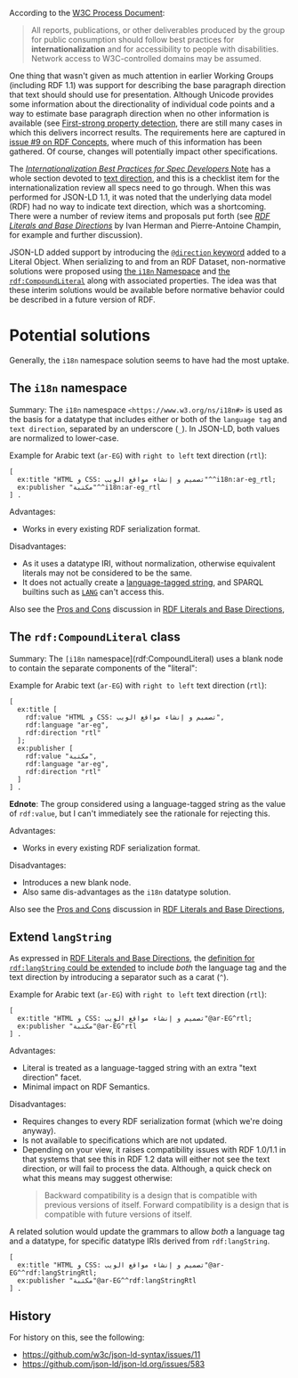 According to the [W3C Process Document](https://www.w3.org/2021/Process-20211102/):

> All reports, publications, or other deliverables produced by the group for public consumption should follow best practices for **internationalization** and for accessibility to people with disabilities. Network access to W3C-controlled domains may be assumed.

One thing that wasn't given as much attention in earlier Working Groups (including RDF 1.1) was support for describing the base paragraph direction that text should should use for presentation. Although Unicode provides some information about the directionality of individual code points and a way to estimate base paragraph direction when no other information is available (see [First-strong property detection](https://w3c.github.io/string-meta/#firststrong), there are still many cases in which this delivers incorrect results. The requirements here are captured in [issue #9 on RDF Concepts](https://github.com/w3c/rdf-concepts/issues/9), where much of this information has been gathered. Of course, changes will potentially impact other specifications.

The [_Internationalization Best Practices for Spec Developers_ Note](https://www.w3.org/TR/international-specs/) has a whole section devoted to [text direction](https://www.w3.org/TR/international-specs/#text_direction), and this is a checklist item for the internationalization review all specs need to go through. When this was performed for JSON-LD 1.1, it was noted that the underlying data model (RDF) had no way to indicate text direction, which was a shortcoming. There were a number of review items and proposals put forth (see [_RDF Literals and Base Directions_](https://w3c.github.io/rdf-dir-literal/) by Ivan Herman and Pierre-Antoine Champin, for example and further discussion).

JSON-LD added support by introducing the [`@direction` keyword](https://www.w3.org/TR/json-ld11/#dfn-base-direction) added to a Literal Object. When serializing to and from an RDF Dataset, non-normative solutions were proposed using [the `i18n` Namespace](https://www.w3.org/TR/json-ld11/#the-i18n-namespace) and [the `rdf:CompoundLiteral`](https://www.w3.org/TR/json-ld11/#the-rdf-compoundliteral-class-and-the-rdf-language-and-rdf-direction-properties) along with associated properties. The idea was that these interim solutions would be available before normative behavior could be described in a future version of RDF.

# Potential solutions

Generally, the `i18n` namespace solution seems to have had the most uptake.

## The `i18n` namespace

Summary: The `i18n` namespace `<https://www.w3.org/ns/i18n#>` is used as the basis for a datatype that includes either or both of the `language tag` and `text direction`, separated by an underscore (`_`). In JSON-LD, both values are normalized to lower-case.

Example for Arabic text (`ar-EG`) with `right to left` text direction (`rtl`):

```turtle
[
  ex:title "HTML و CSS: تصميم و إنشاء مواقع الويب"^^i18n:ar-eg_rtl;
  ex:publisher "مكتبة"^^i18n:ar-eg_rtl
] .
```

Advantages:
* Works in every existing RDF serialization format.

Disadvantages:
* As it uses a datatype IRI, without normalization, otherwise equivalent literals may not be considered to be the same.
* It does not actually create a [language-tagged string](https://www.w3.org/TR/rdf11-concepts/#dfn-language-tagged-string), and SPARQL builtins such as [`LANG`](https://www.w3.org/TR/sparql11-query/#func-lang) can't access this.

Also see the [Pros and Cons](https://w3c.github.io/rdf-dir-literal/#pros-and-cons-0) discussion in [RDF Literals and Base Directions](https://w3c.github.io/rdf-dir-literal/),

## The `rdf:CompoundLiteral` class

Summary: The `[i18n` namespace](rdf:CompoundLiteral) uses a blank node to contain the separate components of the "literal":

Example for Arabic text (`ar-EG`) with `right to left` text direction (`rtl`):

```turtle
[
  ex:title [
    rdf:value "HTML و CSS: تصميم و إنشاء مواقع الويب",
    rdf:language "ar-eg",
    rdf:direction "rtl"
  ];
  ex:publisher [
    rdf:value "مكتبة",
    rdf:language "ar-eg",
    rdf:direction "rtl"
  ]
] .
```

**Ednote**: The group considered using a language-tagged string as the value of `rdf:value`, but I can't immediately see the rationale for rejecting this.

Advantages:
* Works in every existing RDF serialization format.

Disadvantages:
* Introduces a new blank node.
* Also same dis-advantages as the `i18n` datatype solution.

Also see the [Pros and Cons](https://w3c.github.io/rdf-dir-literal/#pros-and-cons-2) discussion in [RDF Literals and Base Directions](https://w3c.github.io/rdf-dir-literal/),

## Extend `langString`

As expressed in [RDF Literals and Base Directions](https://w3c.github.io/rdf-dir-literal/), the [definition for `rdf:langString` could be extended](https://w3c.github.io/rdf-dir-literal/#extending-lang-string) to include _both_ the language tag and the text direction by introducing a separator such as a carat (`^`).

Example for Arabic text (`ar-EG`) with `right to left` text direction (`rtl`):

```turtle
[
  ex:title "HTML و CSS: تصميم و إنشاء مواقع الويب"@ar-EG^rtl;
  ex:publisher "مكتبة"@ar-EG^rtl
] .
```

Advantages:
* Literal is treated as a language-tagged string with an extra "text direction" facet.
* Minimal impact on RDF Semantics.

Disadvantages:
* Requires changes to every RDF serialization format (which we're doing anyway).
* Is not available to specifications which are not updated.
* Depending on your view, it raises compatibility issues with RDF 1.0/1.1 in that systems that see this in RDF 1.2 data will either not see the text direction, or will fail to process the data. Although, a quick check on what this means may suggest otherwise:
  > Backward compatibility is a design that is compatible with previous versions of itself. Forward compatibility is a design that is compatible with future versions of itself.

A related solution would update the grammars to allow _both_ a language tag and a datatype, for specific datatype IRIs derived from `rdf:langString`.

```turtle
[
  ex:title "HTML و CSS: تصميم و إنشاء مواقع الويب"@ar-EG^^rdf:langStringRtl;
  ex:publisher "مكتبة"@ar-EG^^rdf:langStringRtl
] .
```

## History

For history on this, see the following:

* https://github.com/w3c/json-ld-syntax/issues/11
* https://github.com/json-ld/json-ld.org/issues/583

